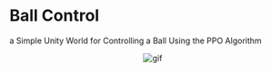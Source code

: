 # Ball Control

a Simple Unity World for Controlling a Ball Using the PPO Algorithm
<br>

<p align="center">
  <img src="https://github.com/aminghani/Ball-Control/assets/61684174/e4a3dc59-86d9-4c2e-afb5-1d832eb5ad20)https://github.com/aminghani/Ball-Control/assets/61684174/e4a3dc59-86d9-4c2e-afb5-1d832eb5ad20" alt="gif" />
</p>


